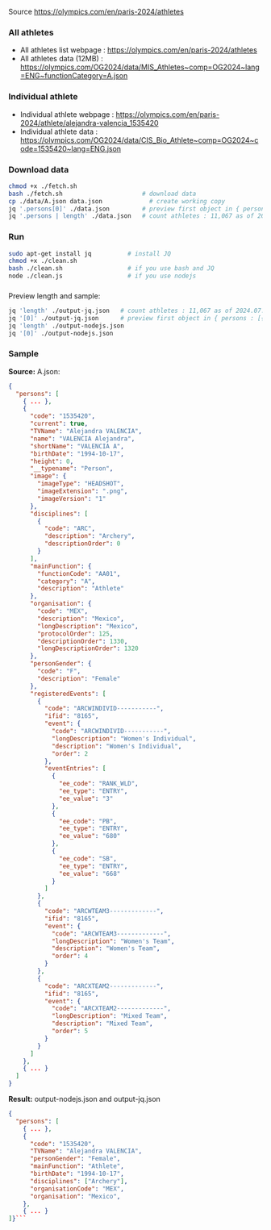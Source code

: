 Source https://olympics.com/en/paris-2024/athletes

### All athletes
- All athletes list webpage : https://olympics.com/en/paris-2024/athletes
- All athletes data (12MB) : https://olympics.com/OG2024/data/MIS_Athletes~comp=OG2024~lang=ENG~functionCategory=A.json


### Individual athlete
- Individual athlete webpage : https://olympics.com/en/paris-2024/athlete/alejandra-valencia_1535420
- Individual athlete data : https://olympics.com/OG2024/data/CIS_Bio_Athlete~comp=OG2024~code=1535420~lang=ENG.json

### Download data
```bash
chmod +x ./fetch.sh 
bash ./fetch.sh                      # download data
cp ./data/A.json data.json             # create working copy 
jq '.persons[0]' ./data.json         # preview first object in { persons : [{},{},{},...]}
jq '.persons | length' ./data.json   # count athletes : 11,067 as of 2024.07.30
```

### Run
```bash
sudo apt-get install jq          # install JQ
chmod +x ./clean.sh
bash ./clean.sh                  # if you use bash and JQ
node ./clean.js                  # if you use nodejs
```

### 
Preview length and sample:
```bash
jq 'length' ./output-jq.json   # count athletes : 11,067 as of 2024.07.30
jq '[0]' ./output-jq.json      # preview first object in { persons : [{},{},{},...]}
jq 'length' ./output-nodejs.json
jq '[0]' ./output-nodejs.json
```

### Sample

**Source:** A.json: 

```json
{
  "persons": [
    { ... },
    {
      "code": "1535420",
      "current": true,
      "TVName": "Alejandra VALENCIA",
      "name": "VALENCIA Alejandra",
      "shortName": "VALENCIA A",
      "birthDate": "1994-10-17",
      "height": 0,
      "__typename": "Person",
      "image": {
        "imageType": "HEADSHOT",
        "imageExtension": ".png",
        "imageVersion": "1"
      },
      "disciplines": [
        {
          "code": "ARC",
          "description": "Archery",
          "descriptionOrder": 0
        }
      ],
      "mainFunction": {
        "functionCode": "AA01",
        "category": "A",
        "description": "Athlete"
      },
      "organisation": {
        "code": "MEX",
        "description": "Mexico",
        "longDescription": "Mexico",
        "protocolOrder": 125,
        "descriptionOrder": 1330,
        "longDescriptionOrder": 1320
      },
      "personGender": {
        "code": "F",
        "description": "Female"
      },
      "registeredEvents": [
        {
          "code": "ARCWINDIVID-----------",
          "ifid": "8165",
          "event": {
            "code": "ARCWINDIVID-----------",
            "longDescription": "Women's Individual",
            "description": "Women's Individual",
            "order": 2
          },
          "eventEntries": [
            {
              "ee_code": "RANK_WLD",
              "ee_type": "ENTRY",
              "ee_value": "3"
            },
            {
              "ee_code": "PB",
              "ee_type": "ENTRY",
              "ee_value": "680"
            },
            {
              "ee_code": "SB",
              "ee_type": "ENTRY",
              "ee_value": "668"
            }
          ]
        },
        {
          "code": "ARCWTEAM3-------------",
          "ifid": "8165",
          "event": {
            "code": "ARCWTEAM3-------------",
            "longDescription": "Women's Team",
            "description": "Women's Team",
            "order": 4
          }
        },
        {
          "code": "ARCXTEAM2-------------",
          "ifid": "8165",
          "event": {
            "code": "ARCXTEAM2-------------",
            "longDescription": "Mixed Team",
            "description": "Mixed Team",
            "order": 5
          }
        }
      ]
    },
    { ... }
  ]
}
```

**Result:** output-nodejs.json and output-jq.json
```json
{
  "persons": [
    { ... },
    {
      "code": "1535420",
      "TVName": "Alejandra VALENCIA",
      "personGender": "Female",
      "mainFunction": "Athlete",
      "birthDate": "1994-10-17",
      "disciplines": ["Archery"],
      "organisationCode": "MEX",
      "organisation": "Mexico",
    },
    { ... }
]}```
 
